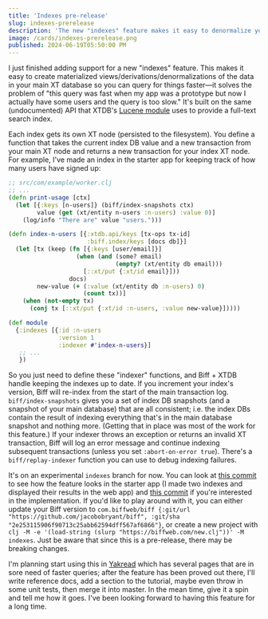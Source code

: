 ```yaml
---
title: 'Indexes pre-release'
slug: indexes-prerelease
description: 'The new "indexes" feature makes it easy to denormalize your main XT database so you can query for things faster.'
image: /cards/indexes-prerelease.png
published: 2024-06-19T05:50:00 PM
---
```


<!-- *Quick pre-announcement: I got my ticket for the conj! Come say hi if you'll be there. I'll be one of the ponytailed dudes.* -->

I just finished adding support for a new "indexes" feature. This makes it easy to create materialized
views/derivations/denormalizations of the data in your main XT database so you can query for things faster&mdash;it
solves the problem of "this query was fast when my app was a prototype but now I actually have some users and the query
is too slow." It's built on the same (undocumented) API that XTDB's [Lucene
module](https://v1-docs.xtdb.com/extensions/1.24.3/full-text-search/) uses to provide a full-text search index.

Each index gets its own XT node (persisted to the filesystem). You define a function that takes the current index DB
value and a new transaction from your main XT node and returns a new transaction for your index XT node. For example,
I've made an index in the starter app for keeping track of how many users have signed up:

```clojure
;; src/com/example/worker.clj
;; ...
(defn print-usage [ctx]
  (let [{:keys [n-users]} (biff/index-snapshots ctx)
        value (get (xt/entity n-users :n-users) :value 0)]
    (log/info "There are" value "users.")))

(defn index-n-users [{:xtdb.api/keys [tx-ops tx-id]
                      :biff.index/keys [docs db]}]
  (let [tx (keep (fn [{:keys [user/email]}]
                   (when (and (some? email)
                              (empty? (xt/entity db email)))
                     [::xt/put {:xt/id email}]))
                 docs)
        new-value (+ (:value (xt/entity db :n-users) 0)
                     (count tx))]
    (when (not-empty tx)
      (conj tx [::xt/put {:xt/id :n-users, :value new-value}]))))

(def module
  {:indexes [{:id :n-users
              :version 1
              :indexer #'index-n-users}]
   ;; ...
   })
```

So you just need to define these "indexer" functions, and Biff + XTDB handle keeping the indexes up to date.
If you increment your index's version, Biff will re-index from the start of the main transaction log.
`biff/index-snapshots` gives you a set of index DB snapshots (and a snapshot of your main database) that are all
consistent; i.e. the index DBs contain the result of indexing everything that's in the main database snapshot and
nothing more. (Getting that in place was most of the work for this feature.) If your indexer throws an exception or
returns an invalid XT transaction, Biff will log an error message and continue indexing subsequent transactions (unless
you set `:abort-on-error true`). There's a `biff/replay-indexer` function you can use to debug indexing failures.

It's on an experimental `indexes` branch for now. You can look at [this
commit](https://github.com/jacobobryant/biff/commit/2e253115906f90713c25abb62594dff567af6866) to see how the feature
looks in the starter app (I made two indexes and displayed their results in the web app) and [this
commit](https://github.com/jacobobryant/biff/commit/e070f723fe2e87d63c736364ad2a078099d0930c) if you're interested in
the implementation. If you'd like to play around with it, you can either update your Biff
version to `com.biffweb/biff {:git/url "https://github.com/jacobobryant/biff", :git/sha
"2e253115906f90713c25abb62594dff567af6866"}`, or create a new project with `clj -M -e '(load-string (slurp
"https://biffweb.com/new.clj"))' -M indexes`. Just be aware that since this is a pre-release, there may be breaking
changes.

I'm planning start using this in [Yakread](https://yakread.com) which has several pages that are in sore need of faster
queries; after the feature has been proved out there, I'll write reference docs, add a section to the tutorial, maybe
even throw in some unit tests, then merge it into master. In the mean time, give it a spin and tell me how it goes. I've
been looking forward to having this feature for a long time.